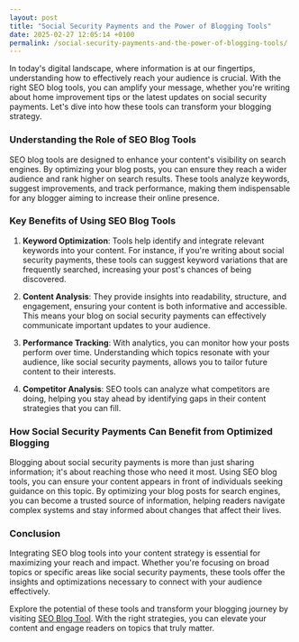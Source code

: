 ```yaml
---
layout: post
title: "Social Security Payments and the Power of Blogging Tools"
date: 2025-02-27 12:05:14 +0100
permalink: /social-security-payments-and-the-power-of-blogging-tools/
---
```



In today's digital landscape, where information is at our fingertips, understanding how to effectively reach your audience is crucial. With the right SEO blog tools, you can amplify your message, whether you're writing about home improvement tips or the latest updates on social security payments. Let's dive into how these tools can transform your blogging strategy.

### Understanding the Role of SEO Blog Tools

SEO blog tools are designed to enhance your content's visibility on search engines. By optimizing your blog posts, you can ensure they reach a wider audience and rank higher on search results. These tools analyze keywords, suggest improvements, and track performance, making them indispensable for any blogger aiming to increase their online presence.

### Key Benefits of Using SEO Blog Tools

1. **Keyword Optimization**: Tools help identify and integrate relevant keywords into your content. For instance, if you're writing about social security payments, these tools can suggest keyword variations that are frequently searched, increasing your post's chances of being discovered.

2. **Content Analysis**: They provide insights into readability, structure, and engagement, ensuring your content is both informative and accessible. This means your blog on social security payments can effectively communicate important updates to your audience.

3. **Performance Tracking**: With analytics, you can monitor how your posts perform over time. Understanding which topics resonate with your audience, like social security payments, allows you to tailor future content to their interests.

4. **Competitor Analysis**: SEO tools can analyze what competitors are doing, helping you stay ahead by identifying gaps in their content strategies that you can fill.

### How Social Security Payments Can Benefit from Optimized Blogging

Blogging about social security payments is more than just sharing information; it's about reaching those who need it most. Using SEO blog tools, you can ensure your content appears in front of individuals seeking guidance on this topic. By optimizing your blog posts for search engines, you can become a trusted source of information, helping readers navigate complex systems and stay informed about changes that affect their lives.

### Conclusion

Integrating SEO blog tools into your content strategy is essential for maximizing your reach and impact. Whether you're focusing on broad topics or specific areas like social security payments, these tools offer the insights and optimizations necessary to connect with your audience effectively. 

Explore the potential of these tools and transform your blogging journey by visiting [SEO Blog Tool](https://seoblogtool.com/). With the right strategies, you can elevate your content and engage readers on topics that truly matter.